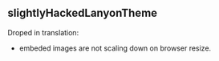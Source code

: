 ## slightlyHackedLanyonTheme

Droped in translation:

 - embeded images are not scaling down on browser resize.
 
 
 
